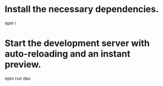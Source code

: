# Install the necessary dependencies.
npm i

# Start the development server with auto-reloading and an instant preview.
npm run dev
```
